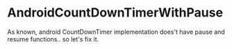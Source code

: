 AndroidCountDownTimerWithPause
==============================

As known, android CountDownTimer implementation does't have pause and resume functions.. so let's fix it. 
